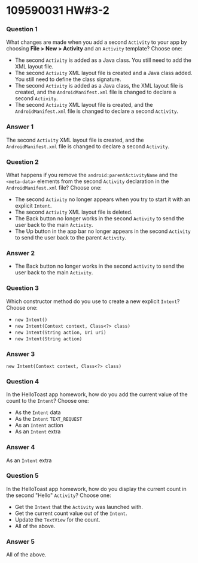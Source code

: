 # 109590031 HW#3-2

### **Question 1**

What changes are made when you add a second `Activity` to your app by choosing **File > New > Activity** and an `Activity` template? Choose one:

- The second `Activity` is added as a Java class. You still need to add the XML layout file.
- The second `Activity` XML layout file is created and a Java class added. You still need to define the class signature.
- The second `Activity` is added as a Java class, the XML layout file is created, and the `AndroidManifest.xml` file is changed to declare a second `Activity`.
- The second `Activity` XML layout file is created, and the `AndroidManifest.xml` file is changed to declare a second `Activity`.

### Answer 1

The second `Activity` XML layout file is created, and the `AndroidManifest.xml` file is changed to declare a second `Activity`.



### **Question 2**

What happens if you remove the `android:parentActivityName` and the `<meta-data>` elements from the second `Activity` declaration in the `AndroidManifest.xml` file? Choose one:

- The second `Activity` no longer appears when you try to start it with an explicit `Intent`.
- The second `Activity` XML layout file is deleted.
- The Back button no longer works in the second `Activity` to send the user back to the main `Activity`.
- The Up button in the app bar no longer appears in the second `Activity` to send the user back to the parent `Activity`.

### Answer 2

- The Back button no longer works in the second `Activity` to send the user back to the main `Activity`.



### **Question 3**

Which constructor method do you use to create a new explicit `Intent`? Choose one:

- `new Intent()`
- `new Intent(Context context, Class<?> class)`
- `new Intent(String action, Uri uri)`
- `new Intent(String action)`



### Answer 3

`new Intent(Context context, Class<?> class)`



### **Question 4**

In the HelloToast app homework, how do you add the current value of the count to the `Intent`? Choose one:

- As the `Intent` data
- As the `Intent` `TEXT_REQUEST`
- As an `Intent` action
- As an `Intent` extra



### Answer 4

As an `Intent` extra



### **Question 5**

In the HelloToast app homework, how do you display the current count in the second "Hello" `Activity`? Choose one:

- Get the `Intent` that the `Activity` was launched with.
- Get the current count value out of the `Intent`.
- Update the `TextView` for the count.
- All of the above.



### Answer 5

All of the above.